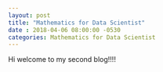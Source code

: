 ```yaml
---
layout: post
title: "Mathematics for Data Scientist"
date : 2018-04-06 08:00:00 -0530
categories: Mathematics for Data Scientist												"
---
```


Hi welcome to my second blog!!!!